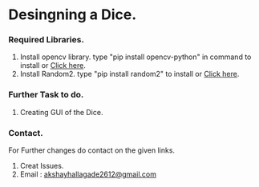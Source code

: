 # Desingning a Dice.

### Required Libraries.
1. Install opencv library. type "pip install opencv-python" in command to install or [Click here](https://pypi.org/project/opencv-python/).
2. Install Random2. type "pip install random2" to install or [Click here](https://pypi.org/project/random2/).

### Further Task to do.
1. Creating GUI of the Dice.

### Contact.
For Further changes do contact on the given links.
1. Creat Issues.
2. Email : akshayhallagade2612@gmail.com
